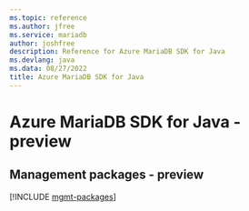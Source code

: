 ```yaml
---
ms.topic: reference
ms.author: jfree
ms.service: mariadb
author: joshfree
description: Reference for Azure MariaDB SDK for Java
ms.devlang: java
ms.data: 08/27/2022
title: Azure MariaDB SDK for Java
---
```

# Azure MariaDB SDK for Java - preview

## Management packages - preview
[!INCLUDE [mgmt-packages](mariadb-mgmt-index.md)]